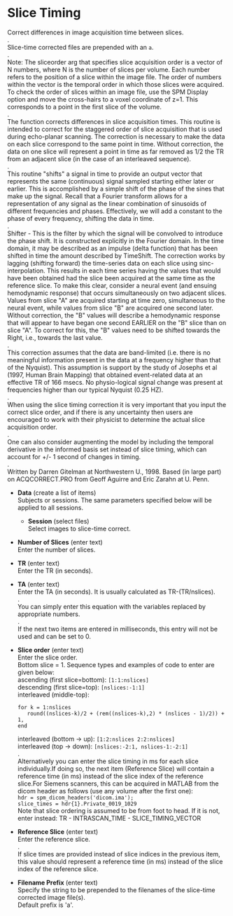 # Slice Timing  
Correct differences in image acquisition time between slices.  
.  
Slice-time corrected files are prepended with an ``a``.  
.  
Note: The sliceorder arg that specifies slice acquisition order is a vector of N numbers, where N is the number of slices per volume. Each number refers to the position of a slice within the image file. The order of numbers within the vector is the temporal order in which those slices were acquired. To check the order of slices within an image file, use the SPM Display option and move the cross-hairs to a voxel coordinate of z=1.  This corresponds to a point in the first slice of the volume.  
.  
The function corrects differences in slice acquisition times. This routine is intended to correct for the staggered order of slice acquisition that is used during echo-planar scanning. The correction is necessary to make the data on each slice correspond to the same point in time. Without correction, the data on one slice will represent a point in time as far removed as 1/2 the TR from an adjacent slice (in the case of an interleaved sequence).  
.  
This routine "shifts" a signal in time to provide an output vector that represents the same (continuous) signal sampled starting either later or earlier. This is accomplished by a simple shift of the phase of the sines that make up the signal. Recall that a Fourier transform allows for a representation of any signal as the linear combination of sinusoids of different frequencies and phases. Effectively, we will add a constant to the phase of every frequency, shifting the data in time.  
.  
Shifter - This is the filter by which the signal will be convolved to introduce the phase shift. It is constructed explicitly in the Fourier domain. In the time domain, it may be described as an impulse (delta function) that has been shifted in time the amount described by TimeShift. The correction works by lagging (shifting forward) the time-series data on each slice using sinc-interpolation. This results in each time series having the values that would have been obtained had the slice been acquired at the same time as the reference slice. To make this clear, consider a neural event (and ensuing hemodynamic response) that occurs simultaneously on two adjacent slices. Values from slice "A" are acquired starting at time zero, simultaneous to the neural event, while values from slice "B" are acquired one second later. Without correction, the "B" values will describe a hemodynamic response that will appear to have began one second EARLIER on the "B" slice than on slice "A". To correct for this, the "B" values need to be shifted towards the Right, i.e., towards the last value.  
.  
This correction assumes that the data are band-limited (i.e. there is no meaningful information present in the data at a frequency higher than that of the Nyquist). This assumption is support by the study of Josephs et al (1997, Human Brain Mapping)  that obtained event-related data at an effective TR of 166 msecs. No physio-logical signal change was present at frequencies higher than our typical Nyquist (0.25 HZ).  
.  
When using the slice timing correction it is very important that you input the correct slice order, and if there is any uncertainty then users are encouraged to work with their physicist to determine the actual slice acquisition order.  
.  
One can also consider augmenting the model by including the temporal derivative in the informed basis set instead of slice timing, which can account for +/- 1 second of changes in timing.  
.  
Written by Darren Gitelman at Northwestern U., 1998.  Based (in large part) on ACQCORRECT.PRO from Geoff Aguirre and Eric Zarahn at U. Penn.  

* **Data** (create a list of items)  
Subjects or sessions. The same parameters specified below will be applied to all sessions.  

    * **Session** (select files)  
    Select images to slice-time correct.  

* **Number of Slices** (enter text)  
Enter the number of slices.  

* **TR** (enter text)  
Enter the TR (in seconds).  

* **TA** (enter text)  
Enter the TA (in seconds). It is usually calculated as TR-(TR/nslices).  
.  
You can simply enter this equation with the variables replaced by appropriate numbers.  
.  
If the next two items are entered in milliseconds, this entry will not be used and can be set to 0.  

* **Slice order** (enter text)  
Enter the slice order.  
Bottom slice = 1. Sequence types and examples of code to enter are given below:  
    ascending (first slice=bottom): ``[1:1:nslices]``  
    descending (first slice=top): ``[nslices:-1:1]``  
    interleaved (middle-top):  
    ```  
    for k = 1:nslices  
       round((nslices-k)/2 + (rem((nslices-k),2) * (nslices - 1)/2)) + 1,  
    end  
    ```  
    interleaved (bottom -> up): ``[1:2:nslices 2:2:nslices]``  
    interleaved (top -> down): ``[nslices:-2:1, nslices-1:-2:1]``  
.  
Alternatively you can enter the slice timing in ms for each slice individually.If doing so, the next item (Reference Slice) will contain a reference time (in ms) instead of the slice index of the reference slice.For Siemens scanners, this can be acquired in MATLAB from the dicom header as follows (use any volume after the first one):  
   ``hdr = spm_dicom_headers('dicom.ima');``  
   ``slice_times = hdr{1}.Private_0019_1029``  
Note that slice ordering is assumed to be from foot to head. If it is not, enter instead: TR - INTRASCAN_TIME - SLICE_TIMING_VECTOR  

* **Reference Slice** (enter text)  
Enter the reference slice.  
.  
If slice times are provided instead of slice indices in the previous item, this value should represent a reference time (in ms) instead of the slice index of the reference slice.  

* **Filename Prefix** (enter text)  
Specify the string to be prepended to the filenames of the slice-time corrected image file(s).  
Default prefix is 'a'.  
